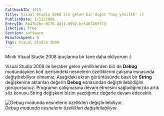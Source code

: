 ```yaml
---
FallbackID: 1915
Title: Visual Studio 2008 ile gelen bir diğer "hoş yenilik" :)
PublishDate: 1/11/2008
EntryID: 6b47b2bc-0179-4d11-8992-bc546748ff73
IsActive: True
Section: software
MinutesSpent: 0
Tags: Visual Studio 2008
---
```

Minik Visual Studio 2008 ipuçlarına bir tane daha ekliyorum :)

Visual Studio 2008 ile beraber gelen yeniliklerden biri de **Debug**
modundayken kod içerisindeki nesnelerin özelliklerini çalışma esnasında
değiştirebiliyor olmamız. Aşağıdaki ekran görüntüsünde basit bir
**String** değişkenine aktarılan değerin **Debug** esnasından
değiştirilebildiğini görüyorsunuz. Programın çalışmasına devam etmesini
sağladığımızda artık söz konusu String değişkeni bizim yazdığımız
değerle devam edecektir.

![Debug modunda nesnelerin özellikleri
değiştirilebiliyor.](http://cdn.daron.yondem.com/assets/1915/11012008_1.png)\
*Debug modunda nesnelerin özellikleri değiştirilebiliyor.*


